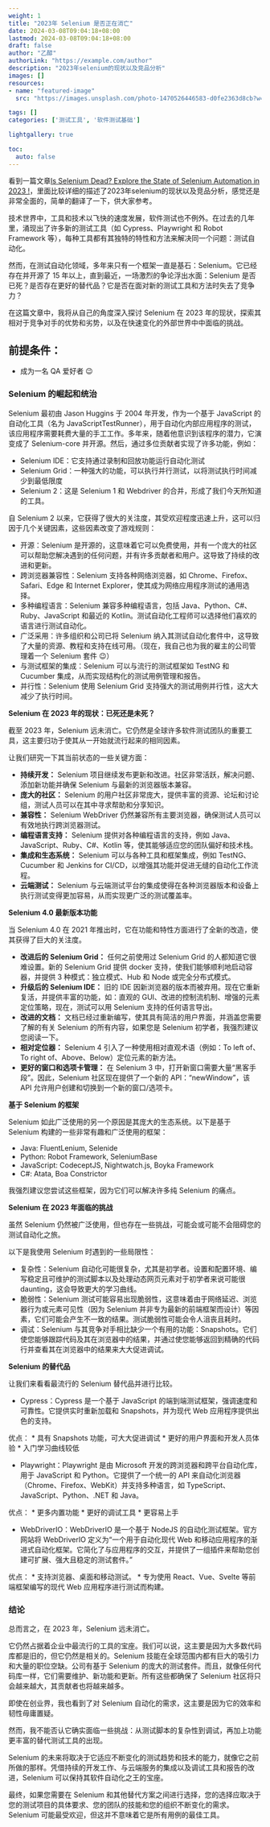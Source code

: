 ```yaml
---
weight: 1
title: "2023年 Selenium 是否正在消亡"
date: 2024-03-08T09:04:18+08:00
lastmod: 2024-03-08T09:04:18+08:00
draft: false
author: "乙醇"
authorLink: "https://example.com/author"
description: "2023年selenium的现状以及竞品分析"
images: []
resources:
- name: "featured-image"
  src: "https://images.unsplash.com/photo-1470526446583-d0fe2363d8cb?w=300"

tags: []
categories: ['测试工具', '软件测试基础']

lightgallery: true

toc:
  auto: false
---
```


看到一篇文章[Is Selenium Dead? Explore the State of Selenium Automation in 2023 !](https://sdetunicorns.com/blog/is-selenium-dead)，里面比较详细的描述了2023年selenium的现状以及竞品分析，感觉还是非常全面的，简单的翻译了一下，供大家参考。


技术世界中，工具和技术以飞快的速度发展，软件测试也不例外。在过去的几年里，涌现出了许多新的测试工具（如 Cypress、Playwright 和 Robot Framework 等），每种工具都有其独特的特性和方法来解决同一个问题：测试自动化。

然而，在测试自动化领域，多年来只有一个框架一直是基石：Selenium。它已经存在并开源了 15 年以上，直到最近，一场激烈的争论浮出水面：Selenium 是否已死？是否存在更好的替代品？它是否在面对新的测试工具和方法时失去了竞争力？

在这篇文章中，我将从自己的角度深入探讨 Selenium 在 2023 年的现状，探索其相对于竞争对手的优势和劣势，以及在快速变化的外部世界中中面临的挑战。

## 前提条件：

* 成为一名 QA 爱好者 😉

### Selenium 的崛起和统治

Selenium 最初由 Jason Huggins 于 2004 年开发，作为一个基于 JavaScript 的自动化工具（名为 JavaScriptTestRunner），用于自动化内部应用程序的测试，该应用程序需要耗费大量的手工工作。多年来，随着他意识到该程序的潜力，它演变成了 Selenium-core 并开源。然后，通过多位贡献者实现了许多功能，例如：

* Selenium IDE：它支持通过录制和回放功能运行自动化测试
* Selenium Grid：一种强大的功能，可以执行并行测试，以将测试执行时间减少到最低限度
* Selenium 2：这是 Selenium 1 和 Webdriver 的合并，形成了我们今天所知道的工具。

自 Selenium 2 以来，它获得了很大的关注度，其受欢迎程度迅速上升，这可以归因于几个关键因素，这些因素改变了游戏规则：

* 开源：Selenium 是开源的，这意味着它可以免费使用，并有一个庞大的社区可以帮助您解决遇到的任何问题，并有许多贡献者和用户。这导致了持续的改进和更新。
* 跨浏览器兼容性：Selenium 支持各种网络浏览器，如 Chrome、Firefox、Safari、Edge 和 Internet Explorer，使其成为网络应用程序测试的通用选择。
* 多种编程语言：Selenium 兼容多种编程语言，包括 Java、Python、C#、Ruby、JavaScript 和最近的 Kotlin。测试自动化工程师可以选择他们喜欢的语言进行测试自动化。
* 广泛采用：许多组织和公司已将 Selenium 纳入其测试自动化套件中，这导致了大量的资源、教程和支持在线可用。（现在，我自己也为我的雇主的公司管理着一个 Selenium 套件 😉）
* 与测试框架的集成：Selenium 可以与流行的测试框架如 TestNG 和 Cucumber 集成，从而实现结构化的测试用例管理和报告。
* 并行性：Selenium 使用 Selenium Grid 支持强大的测试用例并行性，这大大减少了执行时间。


**Selenium 在 2023 年的现状：已死还是未死？**

截至 2023 年，Selenium 远未消亡。它仍然是全球许多软件测试团队的重要工具，这主要归功于使其从一开始就流行起来的相同因素。

让我们研究一下其当前状态的一些关键方面：

* **持续开发：** Selenium 项目继续发布更新和改进。社区非常活跃，解决问题、添加新功能并确保 Selenium 与最新的浏览器版本兼容。
* **庞大的社区：** Selenium 的用户社区非常庞大，提供丰富的资源、论坛和讨论组，测试人员可以在其中寻求帮助和分享知识。
* **兼容性：** Selenium WebDriver 仍然兼容所有主要浏览器，确保测试人员可以有效地执行跨浏览器测试。
* **编程语言支持：** Selenium 提供对各种编程语言的支持，例如 Java、JavaScript、Ruby、C#、Kotlin 等，使其能够适应您的团队偏好和技术栈。
* **集成和生态系统：** Selenium 可以与各种工具和框架集成，例如 TestNG、Cucumber 和 Jenkins for CI/CD，以增强其功能并促进无缝的自动化工作流程。
* **云端测试：** Selenium 与云端测试平台的集成使得在各种浏览器版本和设备上执行测试变得更加容易，从而实现更广泛的测试覆盖率。

**Selenium 4.0 最新版本功能**

当 Selenium 4.0 在 2021 年推出时，它在功能和特性方面进行了全新的改造，使其获得了巨大的关注度。

* **改进后的 Selenium Grid：** 任何之前使用过 Selenium Grid 的人都知道它很难设置。新的 Selenium Grid 提供 docker 支持，使我们能够顺利地启动容器，并提供 3 种模式：独立模式、Hub 和 Node 或完全分布式模式。
* **升级后的 Selenium IDE：** 旧的 IDE 因新浏览器的版本而被弃用。现在它重新复活，并提供丰富的功能，如：直观的 GUI、改进的控制流机制、增强的元素定位策略，现在，测试可以用 Selenium 支持的任何语言导出。
* **改进的文档：** 文档已经过重新编写，使其具有简洁的用户界面，并涵盖您需要了解的有关 Selenium 的所有内容，如果您是 Selenium 初学者，我强烈建议您阅读一下。
* **相对定位器：** Selenium 4 引入了一种使用相对直观术语（例如：To left of、To right of、Above、Below）定位元素的新方法。
* **更好的窗口和选项卡管理：** 在 Selenium 3 中，打开新窗口需要大量“黑客手段”。因此，Selenium 社区现在提供了一个新的 API：“newWindow”，该 API 允许用户创建和切换到一个新的窗口/选项卡。


**基于 Selenium 的框架**

Selenium 如此广泛使用的另一个原因是其庞大的生态系统。以下是基于 Selenium 构建的一些非常有趣和广泛使用的框架：

* Java: FluentLenium, Selenide
* Python: Robot Framework, SeleniumBase
* JavaScript: CodeceptJS, Nightwatch.js, Boyka Framework
* C#: Atata, Boa Constrictor

我强烈建议您尝试这些框架，因为它们可以解决许多纯 Selenium 的痛点。

**Selenium 在 2023 年面临的挑战**

虽然 Selenium 仍然被广泛使用，但也存在一些挑战，可能会或可能不会阻碍您的测试自动化之旅。

以下是我使用 Selenium 时遇到的一些局限性：

* 复杂性：Selenium 自动化可能很复杂，尤其是初学者。设置和配置环境、编写稳定且可维护的测试脚本以及处理动态网页元素对于初学者来说可能很 daunting，这会导致更大的学习曲线。
* 脆弱性：Selenium 测试可能容易出现脆弱性，这意味着由于网络延迟、浏览器行为或元素可见性（因为 Selenium 并非专为最新的前端框架而设计）等因素，它们可能会产生不一致的结果。测试脆弱性可能会令人沮丧且耗时。
* 调试：Selenium 与其竞争对手相比缺少一个有用的功能：Snapshots。它们使您能够跟踪代码及其在浏览器中的结果，并通过使您能够返回到精确的代码行并查看其在浏览器中的结果来大大促进调试。

**Selenium 的替代品**

让我们来看看最流行的 Selenium 替代品并进行比较。

* Cypress：Cypress 是一个基于 JavaScript 的端到端测试框架，强调速度和可靠性。它提供实时重新加载和 Snapshots，并为现代 Web 应用程序提供出色的支持。

优点：
    * 具有 Snapshots 功能，可大大促进调试
    * 更好的用户界面和开发人员体验
    * 入门学习曲线较低

* Playwright：Playwright 是由 Microsoft 开发的跨浏览器和跨平台自动化库，用于 JavaScript 和 Python。它提供了一个统一的 API 来自动化浏览器（Chrome、Firefox、WebKit）并支持多种语言，如 TypeScript、JavaScript、Python、.NET 和 Java。

优点：
    * 更多内置功能
    * 更好的调试工具
    * 更容易上手

* WebDriverIO：WebDriverIO 是一个基于 NodeJS 的自动化测试框架。官方网站将 WebDriverIO 定义为“一个用于自动化现代 Web 和移动应用程序的渐进式自动化框架。它简化了与应用程序的交互，并提供了一组插件来帮助您创建可扩展、强大且稳定的测试套件。”

优点：
    * 支持浏览器、桌面和移动测试。
    * 专为使用 React、Vue、Svelte 等前端框架编写的现代 Web 应用程序进行测试而构建。

### 结论

总而言之，在 2023 年，Selenium 远未消亡。

它仍然占据着企业中最流行的工具的宝座。我们可以说，这主要是因为大多数代码库都是旧的，但它仍然是相关的。Selenium 技能在全球范围内都有巨大的吸引力和大量的职位空缺。公司有基于 Selenium 的庞大的测试套件。而且，就像任何代码库一样，它们需要维护、新功能和更新。所有这些都确保了 Selenium 社区将只会越来越大，其贡献者也将越来越多。

即使在创业界，我也看到了对 Selenium 自动化的需求，这主要是因为它的效率和韧性毋庸置疑。

然而，我不能否认它确实面临一些挑战：从测试脚本的复杂性到调试，再加上功能更丰富的替代测试工具的出现。

Selenium 的未来将取决于它适应不断变化的测试趋势和技术的能力，就像它之前所做的那样。凭借持续的开发工作、与云端服务的集成以及调试工具和报告的改进，Selenium 可以保持其软件自动化之王的宝座。

最终，如果您需要在 Selenium 和其他替代方案之间进行选择，您的选择应取决于您的测试项目的具体要求、您的团队的技能和您的组织不断变化的需求。Selenium 可能最受欢迎，但这并不意味着它是所有用例的最佳工具。